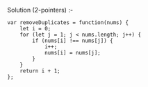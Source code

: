 Solution (2-pointers) :-

    var removeDuplicates = function(nums) {
        let i = 0;
        for (let j = 1; j < nums.length; j++) {
            if (nums[i] !== nums[j]) {
                i++;
                nums[i] = nums[j];
            }
        }
        return i + 1;
    };
